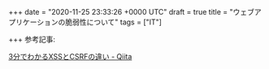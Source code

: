 
+++
date = "2020-11-25 23:33:26 +0000 UTC"
draft = true
title = "ウェブアプリケーションの脆弱性について"
tags = ["IT"]

+++
参考記事:

<a href="https://qiita.com/wanko5296/items/142b5b82485b0196a2da">3分でわかるXSSとCSRFの違い - Qiita</a>


